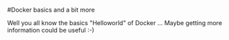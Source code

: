 #Docker basics and a bit more

Well you all know the basics "Helloworld" of Docker ...
Maybe getting more information could be useful :-)